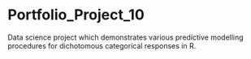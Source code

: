 # Portfolio_Project_10
Data science project which demonstrates various predictive modelling procedures for dichotomous categorical responses in R.
